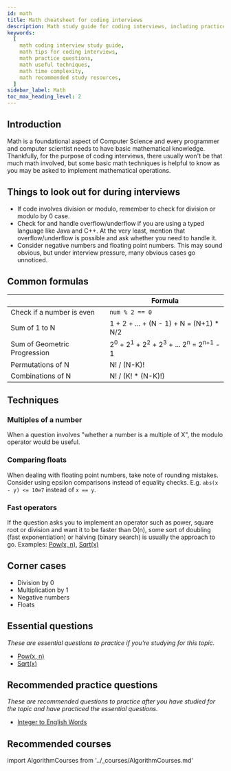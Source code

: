 ```yaml
---
id: math
title: Math cheatsheet for coding interviews
description: Math study guide for coding interviews, including practice questions, techniques, time complexity, and recommended resources
keywords:
  [
    math coding interview study guide,
    math tips for coding interviews,
    math practice questions,
    math useful techniques,
    math time complexity,
    math recommended study resources,
  ]
sidebar_label: Math
toc_max_heading_level: 2
---
```


<head>
  <meta property="og:image" content="https://www.techinterviewhandbook.org/social/algorithms/algorithms/algorithms-math.png" />
</head>

## Introduction

Math is a foundational aspect of Computer Science and every programmer and computer scientist needs to have basic mathematical knowledge. Thankfully, for the purpose of coding interviews, there usually won't be that much math involved, but some basic math techniques is helpful to know as you may be asked to implement mathematical operations.

## Things to look out for during interviews

- If code involves division or modulo, remember to check for division or modulo by 0 case.
- Check for and handle overflow/underflow if you are using a typed language like Java and C++. At the very least, mention that overflow/underflow is possible and ask whether you need to handle it.
- Consider negative numbers and floating point numbers. This may sound obvious, but under interview pressure, many obvious cases go unnoticed.

## Common formulas

|  | Formula |
| --- | --- |
| Check if a number is even | `num % 2 == 0` |
| Sum of 1 to N | 1 + 2 + ... + (N - 1) + N = (N+1) \* N/2 |
| Sum of Geometric Progression | 2<sup>0</sup> + 2<sup>1</sup> + 2<sup>2</sup> + 2<sup>3</sup> + ... 2<sup>n</sup> = 2<sup>n+1</sup> - 1 |
| Permutations of N | N! / (N-K)! |
| Combinations of N | N! / (K! \* (N-K)!) |

## Techniques

### Multiples of a number

When a question involves "whether a number is a multiple of X", the modulo operator would be useful.

### Comparing floats

When dealing with floating point numbers, take note of rounding mistakes. Consider using epsilon comparisons instead of equality checks. E.g. `abs(x - y) <= 10e7` instead of `x == y`.

### Fast operators

If the question asks you to implement an operator such as power, square root or division and want it to be faster than O(n), some sort of doubling (fast exponentiation) or halving (binary search) is usually the approach to go. Examples: [Pow(x, n)](https://leetcode.com/problems/powx-n/), [Sqrt(x)](https://leetcode.com/problems/sqrtx/)

## Corner cases

- Division by 0
- Multiplication by 1
- Negative numbers
- Floats

## Essential questions

_These are essential questions to practice if you're studying for this topic._

- [Pow(x, n)](https://leetcode.com/problems/powx-n/)
- [Sqrt(x)](https://leetcode.com/problems/sqrtx/)

## Recommended practice questions

_These are recommended questions to practice after you have studied for the topic and have practiced the essential questions._

- [Integer to English Words](https://leetcode.com/problems/integer-to-english-words/)

## Recommended courses

import AlgorithmCourses from '../\_courses/AlgorithmCourses.md'

<AlgorithmCourses />
